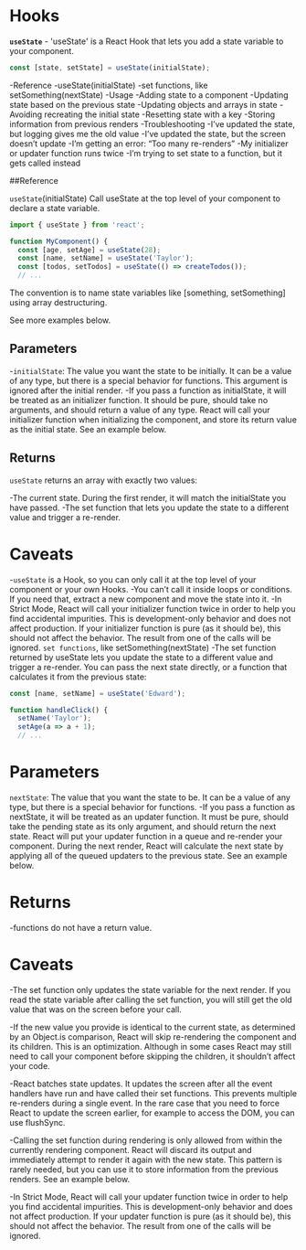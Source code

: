 # Hooks

**`useState`** - 'useState' is a React Hook that lets you add a state variable to your component.

```js
const [state, setState] = useState(initialState);
```

-Reference
  -useState(initialState)
  -set functions, like setSomething(nextState)
-Usage
  -Adding state to a component
  -Updating state based on the previous state
  -Updating objects and arrays in state
  -Avoiding recreating the initial state
  -Resetting state with a key
  -Storing information from previous renders
-Troubleshooting
  -I’ve updated the state, but logging gives me the old value
  -I’ve updated the state, but the screen doesn’t update
  -I’m getting an error: “Too many re-renders”
  -My initializer or updater function runs twice
  -I’m trying to set state to a function, but it gets called instead

  ##Reference 

`useState`(initialState) 
Call useState at the top level of your component to declare a state variable.

```js
import { useState } from 'react';

function MyComponent() {
  const [age, setAge] = useState(28);
  const [name, setName] = useState('Taylor');
  const [todos, setTodos] = useState(() => createTodos());
  // ...

```

The convention is to name state variables like [something, setSomething] using array destructuring.

See more examples below.

## Parameters 

-`initialState`: The value you want the state to be initially. It can be a value of any type, but there is a special behavior for functions. This argument is ignored after the initial render.
   -If you pass a function as initialState, it will be treated as an initializer function. It should be pure, should take no arguments, and should return a value of any type. React will call your initializer function when initializing the component, and store its return value as the initial state. See an example below.
## Returns 
`useState` returns an array with exactly two values:

 -The current state. During the first render, it will match the initialState you have passed.
 -The set function that lets you update the state to a different value and trigger a re-render.
# Caveats 
-`useState` is a Hook, so you can only call it at the top level of your component or your own Hooks. 
  -You can’t call it inside loops or conditions. If you need that, extract a new component and move the state into it.
  -In Strict Mode, React will call your initializer function twice in order to help you find accidental impurities. This is development-only behavior and does not affect production. If your initializer function is pure (as it should be), this should not affect the behavior. The result from one of the calls will be ignored.
`set functions`, like setSomething(nextState) 
 -The set function returned by useState lets you update the state to a different value and trigger a re-render. You can pass the next state directly, or a function that calculates it from the previous state:

```js
const [name, setName] = useState('Edward');

function handleClick() {
  setName('Taylor');
  setAge(a => a + 1);
  // ...
  ```
# Parameters 
`nextState`: The value that you want the state to be. It can be a value of any type, but there is a special behavior for functions.
 -If you pass a function as nextState, it will be treated as an updater function. It must be pure, should take the pending state as its only argument, and should return the next state. React will put your updater function in a queue and re-render your component. During the next render, React will calculate the next state by applying all of the queued updaters to the previous state. See an example below.
# Returns 
  -functions do not have a return value.

# Caveats 
-The set function only updates the state variable for the next render. If you read the state variable after calling the set function, you will still get the old value that was on the screen before your call.

-If the new value you provide is identical to the current state, as determined by an Object.is comparison, React will skip re-rendering the component and its children. This is an optimization. Although in some cases React may still need to call your component before skipping the children, it shouldn’t affect your code.

-React batches state updates. It updates the screen after all the event handlers have run and have called their set functions. This prevents multiple re-renders during a single event. In the rare case that you need to force React to update the screen earlier, for example to access the DOM, you can use flushSync.

-Calling the set function during rendering is only allowed from within the currently rendering component. React will discard its output and immediately attempt to render it again with the new state. This pattern is rarely needed, but you can use it to store information from the previous renders. See an example below.

-In Strict Mode, React will call your updater function twice in order to help you find accidental impurities. This is development-only behavior and does not affect production. If your updater function is pure (as it should be), this should not affect the behavior. The result from one of the calls will be ignored.